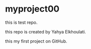 # myproject00
<p>this is test repo.</p>
<p>this repo is created by Yahya Elkhoulati.</p>
<p>this my first project on GitHub.</p>
